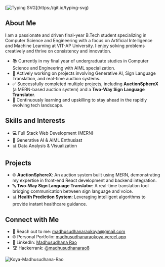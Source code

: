 <!--# Hi there! 👋 I'm Madhusudhana Rao -->
<!--# Hi there! 👋 I'm Madhusudhana Rao -->

<!--# Hi there! 👋 I'm Madhusudhana Rao -->

[![Typing SVG](https://readme-typing-svg.herokuapp.com?size=32&width=600&height=80&color=00FF00&lines=Hello+all+👋👋+Madhu+Here+.+.+.)](https://git.io/typing-svg)

## About Me

I am a passionate and driven final-year B.Tech student specializing in Computer Science and Engineering with a focus on Artificial Intelligence and Machine Learning at VIT-AP University. I enjoy solving problems creatively and thrive on consistency and innovation.

- 📚 Currently in my final year of undergraduate studies in Computer Science and Engineering with AIML specialization.
- 🚀 Actively working on projects involving Generative AI, Sign Language Translation, and real-time auction systems.
- ✅ Successfully completed multiple projects, including **AuctionSphereX** (a MERN-based auction system) and a **Two-Way Sign Language Translator**.
- 🌱 Continuously learning and upskilling to stay ahead in the rapidly evolving tech landscape.

## Skills and Interests

- 💻 Full Stack Web Development (MERN)
- 🤖 Generative AI & AIML Enthusiast
- 📊 Data Analysis & Visualization

## Projects

- 🌐 **AuctionSphereX**: An auction system built using MERN, demonstrating my expertise in front-end React development and backend integration.
- 🔤 **Two-Way Sign Language Translator**: A real-time translation tool bridging communication between sign language and voice.
- 📊 **Health Prediction System**: Leveraging intelligent algorithms to provide instant healthcare guidance.

## Connect with Me

- 📧 Reach out to me: [madhusudhanaraokoya@gmail.com](mailto:madhusudhanaraokoya@gmail.com)
- 🌐 Personal Portfolio: [madhusudhanaraokoya.vercel.app](https://madhusudhanaraokoya.vercel.app/)
- 🔗 LinkedIn: [Madhusudhana Rao](https://www.linkedin.com/in/koya-madhusudhana-rao-7a2974233)
- 🏆 Hackerrank: [@madhusudhanarao8](https://www.hackerrank.com/profile/madhusudhanarao8)

<p align="left"> 
  <img src="https://komarev.com/ghpvc/?username=Koya-Madhusudhana-Rao&label=Profile%20views&color=0e75b6&style=flat" alt="Koya-Madhusudhana-Rao" /> 
</p>
